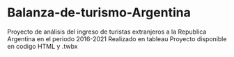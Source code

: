 # Balanza-de-turismo-Argentina
Proyecto de análisis del ingreso de turistas extranjeros a la Republica Argentina en el periodo 2016-2021
Realizado en tableau
Proyecto disponible en codigo HTML y .twbx
